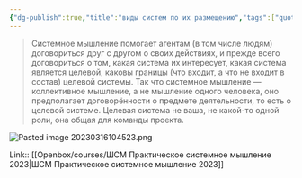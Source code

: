 ```yaml
---
{"dg-publish":true,"title":"виды систем по их размещению","tags":["quotes"],"date":"2023-03-16T10:44:52+04:00","modified_at":"2023-06-26T10:28:51+03:00","alias":"виды систем по их размещению","dg-path":"/quotes/202303161044.md","permalink":"/quotes/202303161044/","dgPassFrontmatter":true}
---
```



> Системное мышление помогает агентам (в том числе людям) договориться друг с другом о своих действиях, и прежде всего договориться о том, какая система их интересует, какая система является целевой, каковы границы (что входит, а что не входит в состав) целевой системы. Так что системное мышление — коллективное мышление, а не мышление одного человека, оно предполагает договорённости о предмете деятельности, то есть о целевой системе. Целевая система не ваша, не какой-то одной роли, она общая для команды проекта.

![Pasted image 20230316104523.png](/openbox/assets/img/Pasted%20image%2020230316104523.png)

Link:: [[Openbox/courses/ШСМ Практическое системное мышление 2023|ШСМ Практическое системное мышление 2023]]
